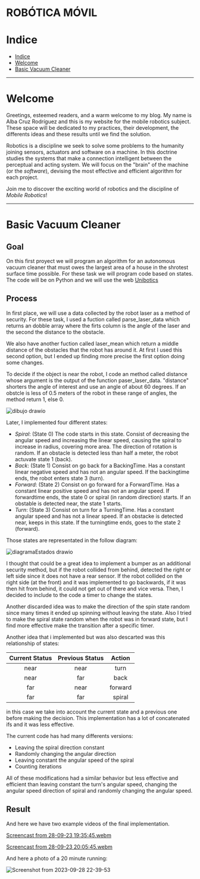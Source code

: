 # ROBÓTICA MÓVIL

# Indice
* [Indice][ind]
* [Welcome][wel]
* [Basic Vacuum Cleaner][p1]


[ind]: https://github.com/acruzr2021/robotica_movil/blob/main/README.md#indice
[wel]: https://github.com/acruzr2021/robotica_movil/blob/main/README.md#welcome
[p1]: https://github.com/acruzr2021/robotica_movil/blob/main/README.md#basic-vacuum-cleaner


---

# Welcome

Greetings, esteemed readers, and a warm welcome to my blog. My name is Alba Cruz Rodríguez and this is my website for the mobile robotics subject. These space will be dedicated to my practices, their development, the differents ideas and these results until we find the solution.

Robotics is a discipline we seek to solve some problems to the humanity joining sensors, actuators and software on a machine. In this doctrine studies the systems that make a connection intelligent between the perceptual and acting system. We will focus on the "brain" of the machine (or the *software*), devising the most effective and efficient algorithm for each project.

Join me to discover the exciting world of robotics and the discipline of *Mobile Robotics*! 

---

# Basic Vacuum Cleaner

## Goal
On this first proyect we will program an algorithm for an autonomous vacuum cleaner that must owes the largest area of a house in the shrotest surface time possible. For these task we will program code based on states. The code will be on Python and we will use the web [Unibotics](https://unibotics.org/)

## Process

In first place, we will use a data collected by the robot laser as a method of security. For these task, I used a fuction called parse_laser_data which returns an dobble array where the firts column is the angle of the laser and the second the distance to the obstacle. 

We also have another fuction called laser_mean which return a middle distance of the obstacles that the robot has around it. At first I used this second option, but I ended up finding more precise the first option doing some changes.

To decide if the object is near the robot, I code an method called distance whose argument is the output of the function paser_laser_data. "distance" shorters the angle of interest and use an angle of about 60 degrees. If an obstcle is less of 0.5 meters of the robot in these range of angles, the method return 1, else 0.

![dibujo drawio](https://github.com/acruzr2021/robotica_movil/assets/92941137/c5c56404-e776-4d18-81df-e6f1d43f8433)


Later, I implemented four different states:

  - *Spiral*: (State 0) The code starts in this state. Consist of decreasing the angular speed and increasing the linear speed, causing the spiral to increase in radius, covering more area. The  direction of rotation is random. If an obstacle is detected less than half a meter, the robot actuvate state 1 (back).
  - *Back*: (State 1) Consist on go back for a BackingTime. Has a constant linear negative speed and has not an angular speed. If the backingtime ends, the robot enters state 3 (turn). 
  - *Forward*: (State 2) Consist on go forward for a ForwardTime. Has a constant linear positive speed and has not an angular speed. If forwardtime ends,  the state 0 or spiral (in random direction) starts. If an obstable is detected near, the state 1 starts.
  - *Turn*: (State 3) Consist on turn for a TurningTime. Has a constant angular speed and has not a linear speed. If an obstacke is detected near, keeps in this state. If the turningtime ends, goes to the state 2 (forward).

Those states are representated in the follow diagram:

![diagramaEstados drawio](https://github.com/acruzr2021/robotica_movil/assets/92941137/0dd41046-b4f9-4b38-9a22-5c5131c25744)


I thought that could be a great idea to implement a bumper as an additional security method, but if the robot collided from behind, detected the right or left side since it does not have a rear sensor. If the robot collided on the right side (at the front) and it was implemented to go backwards, if it was then hit from behind, it could not get out of there and vice versa. Then, I decided to include to the code a timer to change the states.

Another discarded idea was to make the direction of the spin state random since many times it ended up spinning without leaving the state. Also I tried to make the spiral state random when the robot was in forward state, but I find more effective make the transition after a specific timer.

Another idea that i implemented but was also descarted was this relationship of states:

| Current Status | Previous Status   | Action        |
| :---:          |     :---:         |         :---: |
| near           | near              | turn          |
| near           | far               | back          |
| far            | near              | forward       |
| far            | far               | spiral        |

in this case we take into account the current state and a previous one before making the decision. This implementation has a lot of concatenated ifs and it was less effective.

The current code has had many differents versions:
 - Leaving the spiral direction constant
 - Randomly changing the angular direction
 - Leaving constant the angular speed of the spiral
 - Counting iterations

All of these modifications had a similar behavior but less effective and efficient than leaving constant the turn's angular speed, changing the angular speed direction of spiral and randomly changing the angular speed.


## Result

And here we have two example videos of the final implementation.

[Screencast from 28-09-23 19:35:45.webm](https://github.com/acruzr2021/robotica_movil/assets/92941137/4d044ef1-0686-4d0b-8035-8e12313f7144)


[Screencast from 28-09-23 20:05:45.webm](https://github.com/acruzr2021/robotica_movil/assets/92941137/c562618e-c487-4828-bd7d-5309df03c891)


And here a photo of a 20 minute running:

![Screenshot from 2023-09-28 22-39-53](https://github.com/acruzr2021/robotica_movil/assets/92941137/8cbc06b7-9ba1-47b9-aaf9-4eced67f4456)
